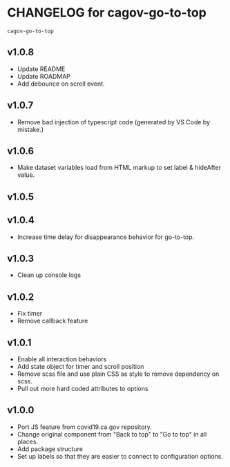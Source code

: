 # CHANGELOG for cagov-go-to-top
`cagov-go-to-top`

## v1.0.8
* Update README 
* Update ROADMAP
* Add debounce on scroll event.

## v1.0.7
* Remove bad injection of typescript code (generated by VS Code by mistake.)

## v1.0.6
* Make dataset variables load from HTML markup to set label & hideAfter value.

## v1.0.5

## v1.0.4
* Increase time delay for disappearance behavior for go-to-top.

## v1.0.3
* Clean up console logs

## v1.0.2
* Fix timer
* Remove callback feature

## v1.0.1
* Enable all interaction behaviors
* Add state object for timer and scroll position
* Remove scss file and use plain CSS as style to remove dependency on scss.
* Pull out more hard coded attributes to options

## v1.0.0
* Port JS feature from covid19.ca.gov repository.
* Change original component from "Back to top" to "Go to top" in all places.
* Add package structure
* Set up labels so that they are easier to connect to configuration options.